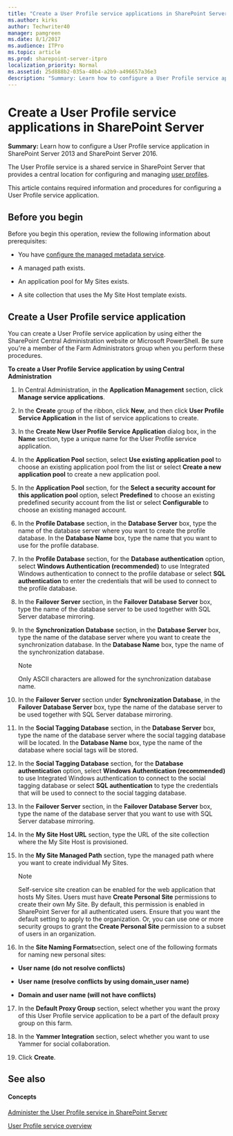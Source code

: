 ```yaml
---
title: "Create a User Profile service applications in SharePoint Server"
ms.author: kirks
author: Techwriter40
manager: pamgreen
ms.date: 8/1/2017
ms.audience: ITPro
ms.topic: article
ms.prod: sharepoint-server-itpro
localization_priority: Normal
ms.assetid: 25d888b2-035a-40b4-a2b9-a496657a36e3
description: "Summary: Learn how to configure a User Profile service application in SharePoint Server 2013 and SharePoint Server 2016."
---
```


# Create a User Profile service applications in SharePoint Server

 **Summary:** Learn how to configure a User Profile service application in SharePoint Server 2013 and SharePoint Server 2016. 
  
The User Profile service is a shared service in SharePoint Server that provides a central location for configuring and managing [user profiles](user-profile-service-overview.md).
  
This article contains required information and procedures for configuring a User Profile service application.
  
## Before you begin
<a name="begin"> </a>

Before you begin this operation, review the following information about prerequisites:
  
- You have [configure the managed metadata service](../governance/configure-the-managed-metadata-service.md).
    
- A managed path exists. 
    
- An application pool for My Sites exists.
    
- A site collection that uses the My Site Host template exists.
    
## Create a User Profile service application
<a name="createapp"> </a>

You can create a User Profile service application by using either the SharePoint Central Administration website or Microsoft PowerShell. Be sure you're a member of the Farm Administrators group when you perform these procedures.
  
 **To create a User Profile Service application by using Central Administration**
  
1. In Central Administration, in the **Application Management** section, click **Manage service applications**.
    
2. In the **Create** group of the ribbon, click **New**, and then click **User Profile Service Application** in the list of service applications to create. 
    
3. In the **Create New User Profile Service Application** dialog box, in the **Name** section, type a unique name for the User Profile service application. 
    
4. In the **Application Pool** section, select **Use existing application pool** to choose an existing application pool from the list or select **Create a new application pool** to create a new application pool. 
    
5. In the **Application Pool** section, for the **Select a security account for this application pool** option, select **Predefined** to choose an existing predefined security account from the list or select **Configurable** to choose an existing managed account. 
    
6. In the **Profile Database** section, in the **Database Server** box, type the name of the database server where you want to create the profile database. In the **Database Name** box, type the name that you want to use for the profile database. 
    
7. In the **Profile Database** section, for the **Database authentication** option, select **Windows Authentication (recommended)** to use Integrated Windows authentication to connect to the profile database or select **SQL authentication** to enter the credentials that will be used to connect to the profile database. 
    
8. In the **Failover Server** section, in the **Failover Database Server** box, type the name of the database server to be used together with SQL Server database mirroring. 
    
9. In the **Synchronization Database** section, in the **Database Server** box, type the name of the database server where you want to create the synchronization database. In the **Database Name** box, type the name of the synchronization database. 
    
    > [!NOTE]
    > Only ASCII characters are allowed for the synchronization database name. 
  
10. In the **Failover Server** section under **Synchronization Database**, in the **Failover Database Server** box, type the name of the database server to be used together with SQL Server database mirroring. 
    
11. In the **Social Tagging Database** section, in the **Database Server** box, type the name of the database server where the social tagging database will be located. In the **Database Name** box, type the name of the database where social tags will be stored. 
    
12. In the **Social Tagging Database** section, for the **Database authentication** option, select **Windows Authentication (recommended)** to use Integrated Windows authentication to connect to the social tagging database or select **SQL authentication** to type the credentials that will be used to connect to the social tagging database. 
    
13. In the **Failover Server** section, in the **Failover Database Server** box, type the name of the database server that you want to use with SQL Server database mirroring. 
    
14. In the **My Site Host URL** section, type the URL of the site collection where the My Site Host is provisioned. 
    
15. In the **My Site Managed Path** section, type the managed path where you want to create individual My Sites. 
    
    > [!NOTE]
    > Self-service site creation can be enabled for the web application that hosts My Sites. Users must have **Create Personal Site** permissions to create their own My Site. By default, this permission is enabled in SharePoint Server for all authenticated users. Ensure that you want the default setting to apply to the organization. Or, you can use one or more security groups to grant the **Create Personal Site** permission to a subset of users in an organization. 
  
16. In the **Site Naming Format**section, select one of the following formats for naming new personal sites:
    
  - **User name (do not resolve conflicts)**
    
  - **User name (resolve conflicts by using domain_user name)**
    
  - **Domain and user name (will not have conflicts)**
    
17. In the **Default Proxy Group** section, select whether you want the proxy of this User Profile service application to be a part of the default proxy group on this farm. 
    
18. In the **Yammer Integration** section, select whether you want to use Yammer for social collaboration. 
    
19. Click **Create**.
    
## See also
<a name="createapp"> </a>

#### Concepts

[Administer the User Profile service in SharePoint Server](../administration/user-profile-service-administration.md)
  
[User Profile service overview](user-profile-service-overview.md)

